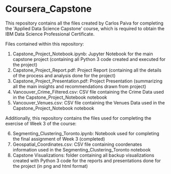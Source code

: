 # Coursera_Capstone

This repository contains all the files created by Carlos Paiva for completing the 'Applied Data Science Capstone' course, which is required to obtain the IBM Data Science Professional Certificate.

Files contained within this repository:

1. Capstone_Project_Notebook.ipynb: Jupyter Notebook for the main capstone project (containing all Python 3 code created and executed for the project)
2. Capstone_Project_Report.pdf: Project Report (containing all the details of the process and analysis done for the project)
3. Capstone_Project_Presentation.pdf: Project Presentation (summarizing all the main insights and recommendations drawn from project)
4. Vancouver_Crime_Filtered.csv: CSV file containing the Crime Data used in the Capstone_Project_Notebook notebook
5. Vancouver_Venues.csv: CSV file containing the Venues Data used in the Capstone_Project_Notebook notebook

Additionally, this repository contains the files used for completing the exercise of Week 3 of the course:

6. Segmenting_Clustering_Toronto.ipynb: Notebook used for completing the final assignment of Week 3 (completed)
7. Geospatial_Coordinates.csv: CSV file containing coordenates information used in the Segmenting_Clustering_Toronto notebook
8. Capstone Visualizations: folder containing all backup visualizations created with Python 3 code for the reports and presentations done for the project (in png and html format)
